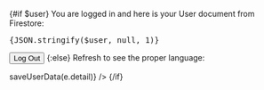 <script lang="ts">
  import { logOut, FirebaseUiAuth, saveUserData } from 'sveltefirets';
  import { user } from '$lib/user';
  import { Story } from 'kitbook';
  import Button from 'svelte-pieces/ui/Button.svelte';
</script>

{#if $user}
  You are logged in and here is your User document from Firestore:

  <pre>{JSON.stringify($user, null, 1)}</pre>
  <Button form="filled" onclick={logOut}>Log Out</Button>
{:else}
  Refresh to see the proper language:

  <Story name="Spanish">
    <FirebaseUiAuth
      languageCode={'es'}
      signInWith={{ google: true, emailPasswordless: true }}
      on:authresult={(e) => saveUserData(e.detail)} />
  </Story>
{/if}
